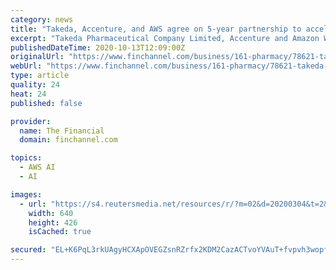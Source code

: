 ```yaml
---
category: news
title: "Takeda, Accenture, and AWS agree on 5-year partnership to accelerate Takeda’s digital transformation"
excerpt: "Takeda Pharmaceutical Company Limited, Accenture and Amazon Web Services (AWS) have entered into a five-year strategic agreement to accelerate Takeda’s digital transformation. Not only will patients benefit from Takeda’s ability to respond with greater speed,"
publishedDateTime: 2020-10-13T12:09:00Z
originalUrl: "https://www.finchannel.com/business/161-pharmacy/78621-takeda-accenture-and-aws-agree-on-5-year-partnership-to-accelerate-takeda-s-digital-transformation"
webUrl: "https://www.finchannel.com/business/161-pharmacy/78621-takeda-accenture-and-aws-agree-on-5-year-partnership-to-accelerate-takeda-s-digital-transformation"
type: article
quality: 24
heat: 24
published: false

provider:
  name: The Financial
  domain: finchannel.com

topics:
  - AWS AI
  - AI

images:
  - url: "https://s4.reutersmedia.net/resources/r/?m=02&d=20200304&t=2&i=1498512993&w=640&fh=&fw=&ll=&pl=&sq=&r=LYNXMPEG230IT"
    width: 640
    height: 426
    isCached: true

secured: "EL+K6PqL3rkUAgyHCXApOVEGZsnRZrfx2KDM2CazACTvoYVAuT+fvpvh3wopfVRiT18CJaO3IbkmYMmV+IyPizp67qCSSfZSjUOmREnYqPl/GTLBPEicG9AsuS2twwkJXTmlr+t2/f+EijB6rh8A1j/THPgqS7tt8SqYsNKklILnBYqqUJ9sqf10OJng+Q4qOHj5/9l85qC2/eNByGYueYrnA9HjUV/wa28d4Si2i37fYwgf2s0B5Dehf+xILCZh614VN3LF5nOK1dGHL43LAFHJOSjj6JMzKFyEpSiREW8v8ngXooF89MTQGMsMc/CMJIckU1Wcm/jolm5kUo2PQ7KahTyn4WT8EF7vuCOD9M8=;ODJy7mA8oBqAhNaF+rRDCw=="
---
```


